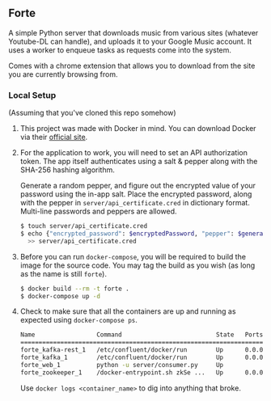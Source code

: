 ## Forte

A simple Python server that downloads music from various sites
(whatever Youtube-DL can handle), and uploads it to your Google
Music account. It uses a worker to enqueue tasks as requests come
into the system.

Comes with a chrome extension that allows you to download from the
site you are currently browsing from.

### Local Setup

(Assuming that you've cloned this repo somehow)

1. This project was made with Docker in mind. You can download Docker via their [official site](https://www.docker.com/get-docker).

2. For the application to work, you will need to set an API authorization token. The app itself authenticates using a salt & pepper along with the SHA-256 hashing algorithm.

    Generate a random pepper, and figure out the encrypted value of your password using the in-app salt. Place the encrypted password, along with the pepper in `server/api_certificate.cred` in dictionary format. Multi-line passwords and peppers are allowed.

    ```bash
    $ touch server/api_certificate.cred
    $ echo {"encrypted_password": $encryptedPassword, "pepper": $generatedPepper} \
      >> server/api_certificate.cred
    ```

3. Before you can run `docker-compose`, you will be required to build the image for the source code. You may tag the build as you wish (as long as the name is still `forte`).
    ```bash
    $ docker build --rm -t forte .
    $ docker-compose up -d
    ```
4. Check to make sure that all the containers are up and running as expected using `docker-compose ps`.
    ```bash
    Name                 Command                          State   Ports
    ========================================================================================================
    forte_kafka-rest_1   /etc/confluent/docker/run        Up      0.0.0.0:8082->8082/tcp
    forte_kafka_1        /etc/confluent/docker/run        Up      0.0.0.0:9092->9092/tcp
    forte_web_1          python -u server/consumer.py     Up
    forte_zookeeper_1    /docker-entrypoint.sh zkSe ...   Up      0.0.0.0:2181->2181/tcp, 2888/tcp, 3888/tcp
    ```
    Use `docker logs <container_name>` to dig into anything that broke.

